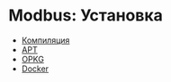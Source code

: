 # Modbus: Установка

- [Компиляция](/modbus/installation/build/)
- [APT](/modbus/installation/apt/)
- [OPKG](/modbus/installation/opkg/)
- [Docker](/modbus/installation/docker/)
